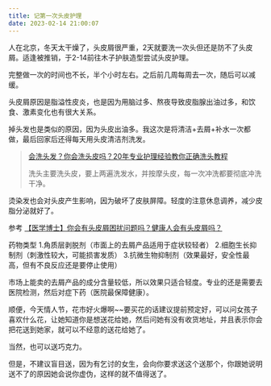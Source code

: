 ```yaml
---
title: 记第一次头皮护理
date: 2023-02-14 21:00:07
---
```

人在北京，冬天太干燥了，头皮屑很严重，2天就要洗一次头但还是防不了头皮屑。适逢被推销，于2-14前往木子护肤造型尝试头皮护理。

完整做一次的时间也不长，半个小时左右。之后前几周每周去一次，随后可以减缓。

头皮屑原因是脂溢性皮炎，也是因为用脑过多、熬夜导致皮脂腺出油过多，和饮食、激素变化也有很大关系。

掉头发也是类似的原因，因为头皮出油多。我这次是将清洁+去屑+补水一次都做，最后回家后还得每天用头皮清洁剂洗发。

> [会洗头发？你会洗头皮吗？20年专业护理经验教你正确洗头教程](https://www.bilibili.com/video/BV1g44y1z7j5/?vd_source=d07e88a1304e726d23bec6b14163b380)
>
> 洗头主要洗头皮，要上两遍洗发水，并按摩头皮，每一次冲洗都要彻底冲洗干净。

烫染发也会对头皮产生影响，因为破坏了皮肤屏障。轻度的注意休息调养，减少皮脂分泌就好了。

参考 [【医学博士】你会有头皮屑困扰问题吗？健康人会有头皮屑吗？](https://www.bilibili.com/video/BV1Nt4y1S77p/?vd_source=d07e88a1304e726d23bec6b14163b380)

药物类型
1.角质层剥脱剂（市面上的去屑产品适用于症状较轻者）
2.细胞生长抑制剂（刺激性较大，可能损害发质）
3.抗微生物抑制剂（效果最好，安全性最高，但有不良反应还是要停止使用）

市场上能卖的去屑产品的成分含量较低，所以效果只适合轻度。专业的还是需要去医院检测，然后对症下药（医院最保障健康）。

顺便，今天情人节，花市好火爆啊~~要买花的话建议提前预定好，可以问女孩子喜欢什么花，让她知道你是想送花给她，然后问她有没有收货地址，并且表示你会把花送到她家，就可以不经意的送花给她了。

当然，也可以送巧克力。

但是，不建议盲目送，因为有乞讨的女生，会向你要求送这个送那个，你跟她说明送不了的原因她会说你虚伪，这样的就不值得送了。
